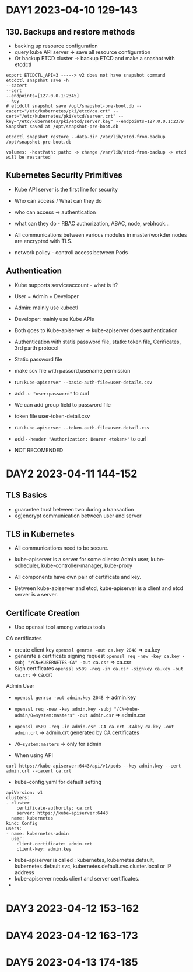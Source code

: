 # DAY1 2023-04-10 129-143

## 130. Backups and restore methods

* backing up resource configuration
* query kube API server -> save all resource configuration
* Or backup ETCD cluster -> backup ETCD and make a snashot with etcdctl

```
export ETCDCTL_API=3 -----> v2 does not have snapshot command
etcdctl snapshot save -h
--cacert
--cert
--endpoints=[127.0.0.1:2345]
--key
# etcdctl snapshot save /opt/snapshot-pre-boot.db --cacert="/etc/kubernetes/pki/etcd/ca.crt" --cert="/etc/kubernetes/pki/etcd/server.crt" --key="/etc/kubernetes/pki/etcd/server.key" --endpoints=127.0.0.1:2379
Snapshot saved at /opt/snapshot-pre-boot.db
```
```
etcdctl snapshot restore --data-dir /var/lib/etcd-from-backup /opt/snapshot-pre-boot.db

volumes: -hostPath: path: -> change /var/lib/etcd-from-backup -> etcd will be restarted
```

## Kubernetes Security Primitives

* Kube API server is the first line for security
* Who can access / What can they do

* who can access -> authentication
* what can they do - RBAC authorization, ABAC, node, webhook...
* All communications between various modules in master/workder nodes are encrypted with TLS.
* network policy - controll access between Pods

## Authentication

* Kube supports serviceaccount - what is it?
* User = Admin + Developer
* Admin: mainly use kubectl
* Developer: mainly use Kube APIs 
* Both goes to Kube-apiserver -> kube-apiserver does authentication
* Authentication with statis password file, statkc token file, Cerificates, 3rd parth protocol

* Static password file
* make scv file with passord,usename,permission
* run `kube-apiserver --basic-auth-file=user-details.csv`
* add `-u "user:password"` to curl
* We can add group field to password file

* token file user-token-detail.csv
* run `kube-apiserver --token-auth-file=user-detail.csv`
* add `--header "Authorization: Bearer <token>"` to curl
  
* NOT RECOMENDED

# DAY2 2023-04-11 144-152

## TLS Basics

* guarantee trust between two during a transaction
* eg)encrypt communication between user and server

## TLS in Kubernetes

* All communications need to be secure.

* kube-apiserver is a server for some clients: Admin user, kube-scheduler, kube-controller-manager, kube-proxy
* All components have own pair of certificate and key.
* Between kube-apiserver and etcd, kube-apiserver is a client and etcd server is a server.


## Certificate Creation

* Use openssl tool among various tools

CA certificates
* create client key `openssl genrsa -out ca.key 2048` => ca.key
* generate a certificate signing request `openssl req -new -key ca.key -subj "/CN=KUBERNETES-CA" -out ca.csr` => ca.csr
* Sign certificates `openssl x509 -req -in ca.csr -signkey ca.key -out ca.crt` => ca.crt

Admin User
* `openssl genrsa -out admin.key 2048` => admin.key
* `openssl req -new -key admin.key -subj "/CN=kube-admin/O=system:masters" -out admin.csr` => admin.csr
* `openssl x509 -req -in admin.csr -CA ca.crt -CAkey ca.key -out admin.crt` => admin.crt generated by CA certificates
* `/O=system:masters` => only for admin

* When using API
```
curl https://kube-apiserver:6443/api/v1/pods --key admin.key --cert admin.crt --cacert ca.crt
```

* kube-config.yaml for default setting
```
apiVersion: v1
clusters:
- cluster
    certificate-authority: ca.crt
    server: https://kube-apiserver:6443
  name: kubernetes
kind: Config
users:
- name: kubernetes-admin
  user:
    client-certificate: admin.crt
    client-key: admin.key
```

* kube-apiserver is called : kubernetes, kubernetes.default, kubernetes.default.svc, kubernetes.default.svc.cluster.local or IP address
* kube-apiserver needs client and server certificates.
* 

# DAY3 2023-04-12 153-162


# DAY4 2023-04-12 163-173



# DAY5 2023-04-13 174-185
